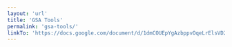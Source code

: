 ```yaml
---
layout: 'url'
title: 'GSA Tools'
permalink: 'gsa-tools/'
linkTo: 'https://docs.google.com/document/d/1dmCOUEpYgAzbppvOqeLrElsVD2Gxvh7aQeyzFjaZYuY/edit'
---
```

